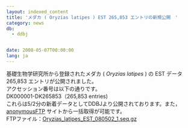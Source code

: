 ```yaml
---
layout: indexed_content
title: 'メダカ ( Oryzias latipes ) EST 265,853 エントリの新規公開　'
category: news
db:
  - ddbj


date: 2008-05-07T00:00:00
lang: ja
---
```


<html>基礎生物学研究所から登録されたメダカ ( <i>Oryzias latipes</i> ) の EST データ 265,853 エントリが公開されました。<br>アクセッション番号は以下の通りです。<br>DK000001-DK265853（265,853 entries)<br>これらは5/2分の新着データとしてDDBJより公開されております。また，<a href="/services/index.html"> anonymousFTP</a> サイトから一括取得が可能です。<br> FTPファイル：<a href="ftp://ftp.ddbj.nig.ac.jp/ddbj_database/mass/Oryzias_latipes_EST/">Oryzias_latipes_EST_080502_1.seq.gz<br></a></html>

